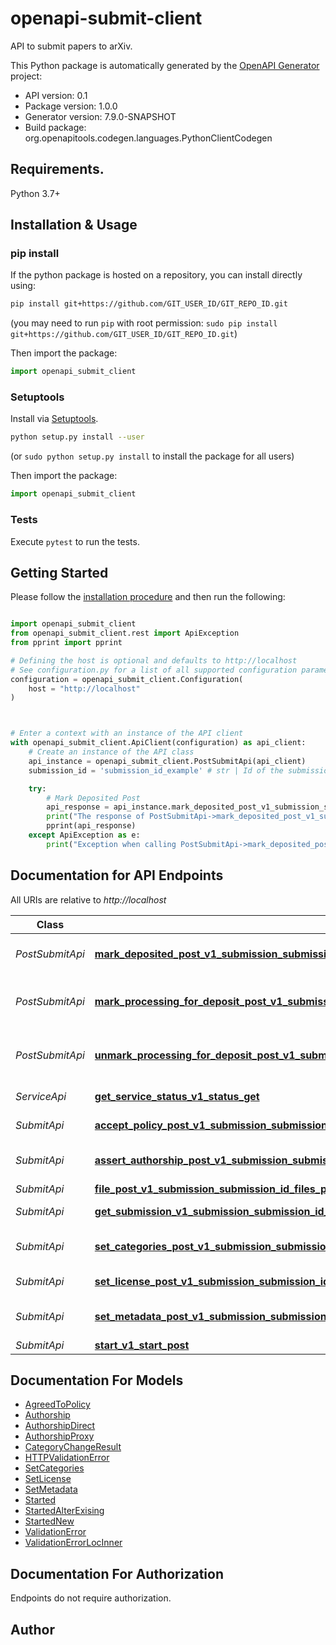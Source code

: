 # openapi-submit-client
API to submit papers to arXiv.

This Python package is automatically generated by the [OpenAPI Generator](https://openapi-generator.tech) project:

- API version: 0.1
- Package version: 1.0.0
- Generator version: 7.9.0-SNAPSHOT
- Build package: org.openapitools.codegen.languages.PythonClientCodegen

## Requirements.

Python 3.7+

## Installation & Usage
### pip install

If the python package is hosted on a repository, you can install directly using:

```sh
pip install git+https://github.com/GIT_USER_ID/GIT_REPO_ID.git
```
(you may need to run `pip` with root permission: `sudo pip install git+https://github.com/GIT_USER_ID/GIT_REPO_ID.git`)

Then import the package:
```python
import openapi_submit_client
```

### Setuptools

Install via [Setuptools](http://pypi.python.org/pypi/setuptools).

```sh
python setup.py install --user
```
(or `sudo python setup.py install` to install the package for all users)

Then import the package:
```python
import openapi_submit_client
```

### Tests

Execute `pytest` to run the tests.

## Getting Started

Please follow the [installation procedure](#installation--usage) and then run the following:

```python

import openapi_submit_client
from openapi_submit_client.rest import ApiException
from pprint import pprint

# Defining the host is optional and defaults to http://localhost
# See configuration.py for a list of all supported configuration parameters.
configuration = openapi_submit_client.Configuration(
    host = "http://localhost"
)



# Enter a context with an instance of the API client
with openapi_submit_client.ApiClient(configuration) as api_client:
    # Create an instance of the API class
    api_instance = openapi_submit_client.PostSubmitApi(api_client)
    submission_id = 'submission_id_example' # str | Id of the submission to get.

    try:
        # Mark Deposited Post
        api_response = api_instance.mark_deposited_post_v1_submission_submission_id_mark_deposited_post(submission_id)
        print("The response of PostSubmitApi->mark_deposited_post_v1_submission_submission_id_mark_deposited_post:\n")
        pprint(api_response)
    except ApiException as e:
        print("Exception when calling PostSubmitApi->mark_deposited_post_v1_submission_submission_id_mark_deposited_post: %s\n" % e)

```

## Documentation for API Endpoints

All URIs are relative to *http://localhost*

Class | Method | HTTP request | Description
------------ | ------------- | ------------- | -------------
*PostSubmitApi* | [**mark_deposited_post_v1_submission_submission_id_mark_deposited_post**](docs/PostSubmitApi.md#mark_deposited_post_v1_submission_submission_id_mark_deposited_post) | **POST** /v1/submission/{submission_id}/markDeposited | Mark Deposited Post
*PostSubmitApi* | [**mark_processing_for_deposit_post_v1_submission_submission_id_mark_processing_for_deposit_post**](docs/PostSubmitApi.md#mark_processing_for_deposit_post_v1_submission_submission_id_mark_processing_for_deposit_post) | **POST** /v1/submission/{submission_id}/markProcessingForDeposit |  Mark Processing For Deposit Post
*PostSubmitApi* | [**unmark_processing_for_deposit_post_v1_submission_submission_id_unmark_processing_for_deposit_post**](docs/PostSubmitApi.md#unmark_processing_for_deposit_post_v1_submission_submission_id_unmark_processing_for_deposit_post) | **POST** /v1/submission/{submission_id}/unmarkProcessingForDeposit | Unmark Processing For Deposit Post
*ServiceApi* | [**get_service_status_v1_status_get**](docs/ServiceApi.md#get_service_status_v1_status_get) | **GET** /v1/status | Get Service Status
*SubmitApi* | [**accept_policy_post_v1_submission_submission_id_accept_policy_post**](docs/SubmitApi.md#accept_policy_post_v1_submission_submission_id_accept_policy_post) | **POST** /v1/submission/{submission_id}/acceptPolicy | Accept Policy Post
*SubmitApi* | [**assert_authorship_post_v1_submission_submission_id_assert_authorship_post**](docs/SubmitApi.md#assert_authorship_post_v1_submission_submission_id_assert_authorship_post) | **POST** /v1/submission/{submission_id}/assertAuthorship | Assert Authorship Post
*SubmitApi* | [**file_post_v1_submission_submission_id_files_post**](docs/SubmitApi.md#file_post_v1_submission_submission_id_files_post) | **POST** /v1/submission/{submission_id}/files | File Post
*SubmitApi* | [**get_submission_v1_submission_submission_id_get**](docs/SubmitApi.md#get_submission_v1_submission_submission_id_get) | **GET** /v1/submission/{submission_id} | Get Submission
*SubmitApi* | [**set_categories_post_v1_submission_submission_id_set_categories_post**](docs/SubmitApi.md#set_categories_post_v1_submission_submission_id_set_categories_post) | **POST** /v1/submission/{submission_id}/setCategories | Set Categories Post
*SubmitApi* | [**set_license_post_v1_submission_submission_id_set_license_post**](docs/SubmitApi.md#set_license_post_v1_submission_submission_id_set_license_post) | **POST** /v1/submission/{submission_id}/setLicense | Set License Post
*SubmitApi* | [**set_metadata_post_v1_submission_submission_id_set_metadata_post**](docs/SubmitApi.md#set_metadata_post_v1_submission_submission_id_set_metadata_post) | **POST** /v1/submission/{submission_id}/setMetadata | Set Metadata Post
*SubmitApi* | [**start_v1_start_post**](docs/SubmitApi.md#start_v1_start_post) | **POST** /v1/start | Start


## Documentation For Models

 - [AgreedToPolicy](docs/AgreedToPolicy.md)
 - [Authorship](docs/Authorship.md)
 - [AuthorshipDirect](docs/AuthorshipDirect.md)
 - [AuthorshipProxy](docs/AuthorshipProxy.md)
 - [CategoryChangeResult](docs/CategoryChangeResult.md)
 - [HTTPValidationError](docs/HTTPValidationError.md)
 - [SetCategories](docs/SetCategories.md)
 - [SetLicense](docs/SetLicense.md)
 - [SetMetadata](docs/SetMetadata.md)
 - [Started](docs/Started.md)
 - [StartedAlterExising](docs/StartedAlterExising.md)
 - [StartedNew](docs/StartedNew.md)
 - [ValidationError](docs/ValidationError.md)
 - [ValidationErrorLocInner](docs/ValidationErrorLocInner.md)


<a id="documentation-for-authorization"></a>
## Documentation For Authorization

Endpoints do not require authorization.


## Author




